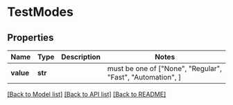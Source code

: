 # TestModes



## Properties
Name | Type | Description | Notes
------------ | ------------- | ------------- | -------------
**value** | **str** |  |  must be one of ["None", "Regular", "Fast", "Automation", ]

[[Back to Model list]](../README.md#documentation-for-models) [[Back to API list]](../README.md#documentation-for-api-endpoints) [[Back to README]](../README.md)


